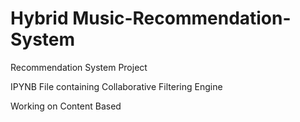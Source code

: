 # Hybrid Music-Recommendation-System
Recommendation System Project

IPYNB File containing Collaborative Filtering Engine

Working on Content Based
